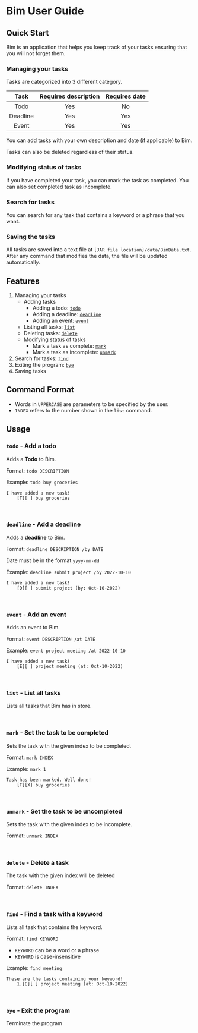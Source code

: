 # Bim User Guide
## Quick Start
Bim is an application that helps you keep track of your tasks 
ensuring that you will not forget them.

### Managing your tasks

Tasks are categorized into 3 different category.

|   Task   | Requires description | Requires date |
|:--------:|:--------------------:|:-------------:|
|   Todo   |         Yes          |      No       |
| Deadline |         Yes          |      Yes      |
|  Event   |         Yes          |      Yes      |


You can add tasks with your own description and date (if applicable) to Bim.

Tasks can also be deleted regardless of their status.

### Modifying status of tasks

If you have completed your task, you can mark the task as completed. You can also set completed task as
incomplete.


### Search for tasks

You can search for any task that contains a keyword or a phrase that you want.

### Saving the tasks
All tasks are saved into a text file at `[JAR file location]/data/BimData.txt`.
After any command that modifies the data, the file will be updated automatically.


## Features
1. Managing your tasks
   - Adding tasks
     - Adding a todo: [`todo`](#todo---add-a-todo)
     - Adding a deadline: [`deadline`](#deadline---add-a-deadline)
     - Adding an event: [`event`](#event---add-an-event)
   - Listing all tasks: [`list`](#list---list-all-tasks)
   - Deleting tasks: [`delete`](#delete---delete-a-task)
   - Modifying status of tasks
     - Mark a task as complete: [`mark`](#mark---set-the-task-to-be-completed)
     - Mark a task as incomplete: [`unmark`](#unmark---set-the-task-to-be-uncompleted)
3. Search for tasks: [`find`](#find---find-a-task-with-a-keyword)
4. Exiting the program: [`bye`](#bye---exit-the-program)
5. Saving tasks

## Command Format
- Words in `UPPERCASE` are parameters to be specified by the user.
- `INDEX` refers to the number shown in the `list` command.

## Usage

### `todo` - Add a todo

Adds a **Todo** to Bim.

Format: `todo DESCRIPTION`

Example: `todo buy groceries`


```
I have added a new task!
    [T][ ] buy groceries
```

<br />

### `deadline` - Add a deadline

Adds a **deadline** to Bim.

Format: `deadline DESCRIPTION /by DATE`

Date must be in the format `yyyy-mm-dd`

Example: `deadline submit project /by 2022-10-10`

```
I have added a new task!
    [D][ ] submit project (by: Oct-10-2022)
```

<br />

### `event` - Add an event

Adds an event to Bim.

Format: `event DESCRIPTION /at DATE`

Example: `event project meeting /at 2022-10-10`
```
I have added a new task!
    [E][ ] project meeting (at: Oct-10-2022)
```

<br />

### `list` - List all tasks

Lists all tasks that Bim has in store.

<br />


### `mark` - Set the task to be completed

Sets the task with the given index to be completed.

Format: `mark INDEX`

Example: `mark 1`
```
Task has been marked. Well done!
    [T][X] buy groceries
```

<br />

### `unmark` - Set the task to be uncompleted

Sets the task with the given index to be incomplete.

Format: `unmark INDEX`

<br />

### `delete` - Delete a task

The task with the given index will be deleted

Format: `delete INDEX`

<br />

### `find` - Find a task with a keyword

Lists all task that contains the keyword.

Format: `find KEYWORD`

- `KEYWORD` can be a word or a phrase
- `KEYWORD` is case-insensitive

Example: `find meeting`
```
These are the tasks containing your keyword!
	1.[E][ ] project meeting (at: Oct-10-2022)
```

<br />

### `bye` - Exit the program

Terminate the program
